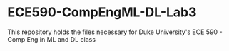 # ECE590-CompEngML-DL-Lab3
This repository holds the files necessary for Duke University's ECE 590 - Comp Eng in ML and DL class
